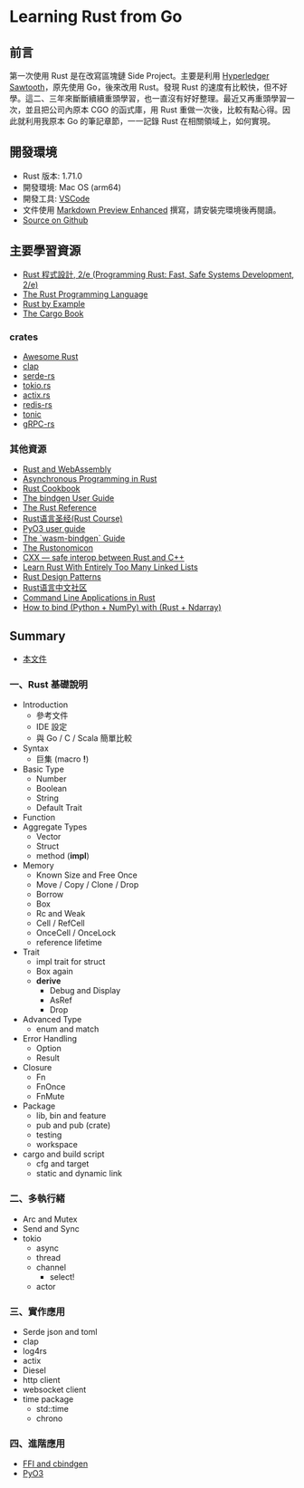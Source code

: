 # Learning Rust from Go

## 前言

第一次使用 Rust 是在改寫區塊鏈 Side Project。主要是利用 [Hyperledger Sawtooth](https://www.hyperledger.org/use/sawtooth)，原先使用 Go，後來改用 Rust。發現 Rust 的速度有比較快，但不好學。這二、三年來斷斷續續重頭學習，也一直沒有好好整理。最近又再重頭學習一次，並且把公司內原本 CGO 的函式庫，用 Rust 重做一次後，比較有點心得。因此就利用我原本 Go 的筆記章節，一一記錄 Rust 在相關領域上，如何實現。

## 開發環境

- Rust 版本: 1.71.0
- 開發環境: Mac OS (arm64)
- 開發工具: [VSCode](https://code.visualstudio.com/)
- 文件使用 [Markdown Preview Enhanced](https://github.com/shd101wyy/markdown-preview-enhanced) 撰寫，請安裝完環境後再閱讀。
- [Source on Github](https://github.com/kigichang/learning_rust_from_go)

## 主要學習資源

- [Rust 程式設計, 2/e (Programming Rust: Fast, Safe Systems Development, 2/e)](https://www.tenlong.com.tw/products/9786263242326)
- [The Rust Programming Language](https://doc.rust-lang.org/book/)
- [Rust by Example](https://doc.rust-lang.org/stable/rust-by-example/index.html)
- [The Cargo Book](https://doc.rust-lang.org/cargo/index.html)

### crates

- [Awesome Rust](https://github.com/rust-unofficial/awesome-rust)
- [clap](https://github.com/clap-rs/clap)
- [serde-rs](https://github.com/serde-rs/)
- [tokio.rs](https://tokio.rs/tokio/tutorial)
- [actix.rs](https://actix.rs/)
- [redis-rs](https://github.com/redis-rs/redis-rs)
- [tonic](https://github.com/hyperium/tonic)
- [gRPC-rs](https://github.com/tikv/grpc-rs)

### 其他資源

- [Rust and WebAssembly](https://rustwasm.github.io/docs/book/introduction.html)
- [Asynchronous Programming in Rust](https://rust-lang.github.io/async-book/)
- [Rust Cookbook](https://rust-lang-nursery.github.io/rust-cookbook/intro.html)
- [The bindgen User Guide](https://rust-lang.github.io/rust-bindgen/introduction.html)
- [The Rust Reference](https://doc.rust-lang.org/reference/introduction.html)
- [Rust语言圣经(Rust Course)](https://course.rs/about-book.html)
- [PyO3 user guide](https://pyo3.rs/)
- [The \`wasm-bindgen\` Guide](https://rustwasm.github.io/wasm-bindgen/introduction.html)
- [The Rustonomicon](https://doc.rust-lang.org/beta/nomicon/leaking.html)
- [CXX — safe interop between Rust and C++](https://cxx.rs/index.html)
- [Learn Rust With Entirely Too Many Linked Lists](https://rust-unofficial.github.io/too-many-lists/)
- [Rust Design Patterns](https://rust-unofficial.github.io/patterns/)
- [Rust语言中文社区](https://rustcc.cn/)
- [Command Line Applications in Rust](https://rust-cli.github.io/book/index.html)
- [How to bind (Python + NumPy) with (Rust + Ndarray)](https://itnext.io/how-to-bind-python-numpy-with-rust-ndarray-2efa5717ed21)

## Summary

- [本文件](README.md)

### 一、Rust 基礎說明

- Introduction
  - 參考文件
  - IDE 設定
  - 與 Go / C / Scala 簡單比較
- Syntax
  - 巨集 (macro __!__)
- Basic Type
  - Number
  - Boolean
  - String
  - Default Trait
- Function
- Aggregate Types
  - Vector
  - Struct
  - method (__impl__)
- Memory
  - Known Size and Free Once
  - Move / Copy / Clone / Drop
  - Borrow
  - Box
  - Rc and Weak
  - Cell / RefCell
  - OnceCell / OnceLock
  - reference lifetime
- Trait
  - impl trait for struct
  - Box again
  - __derive__
    - Debug and Display
    - AsRef
    - Drop
- Advanced Type
  - enum and match
- Error Handling
  - Option
  - Result
- Closure
  - Fn
  - FnOnce
  - FnMute
- Package
  - lib, bin and feature
  - pub and pub (crate)
  - testing
  - workspace
- cargo and build script
  - cfg and target
  - static and dynamic link

### 二、多執行緒

- Arc and Mutex
- Send and Sync
- tokio
  - async
  - thread
  - channel
    - select!
  - actor

### 三、實作應用

- Serde json and toml
- clap
- log4rs
- actix
- Diesel
- http client
- websocket client
- time package
  - std::time
  - chrono

### 四、進階應用

- [FFI and cbindgen](https://rust-lang.github.io/rust-bindgen/introduction.html)
- [PyO3](https://github.com/PyO3/pyo3)
